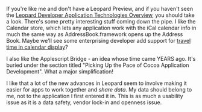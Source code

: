 <!--
.. title: Leopard Developer Technologies
.. date: 2006/12/12 18:36
.. slug: leopard-developer-technologies
.. link:
.. description:
.. tags: computers, mac, programming
-->


If you're like me and don't have a Leopard Preview, and if you haven't seen the [Leopard Developer Application Technologies Overview](http://developer.apple.com/leopard/overview/apptech.html), you should take a look. There's some pretty interesting stuff coming down the pipe. I like the Calendar store, which lets any application work with the iCal calendar info in much the same way as AddressBook.framework opens up the Address Book. Maybe we'll see some enterprising developer add support for [travel time in calendar display](http://michael-mccracken.net/wp/?p=27)?

I also like the Applescript Bridge - an idea whose time came YEARS ago. It's buried under the section titled "Picking Up the Pace of Cocoa Application Development". What a major simplification!

I like that a lot of the new advances in Leopard seem to involve making it easier for apps to work together and *share data*. My data should belong to me, not to the application I first entered it in. This is as much a usability issue as it is a data safety, vendor lock-in and openness issue.
